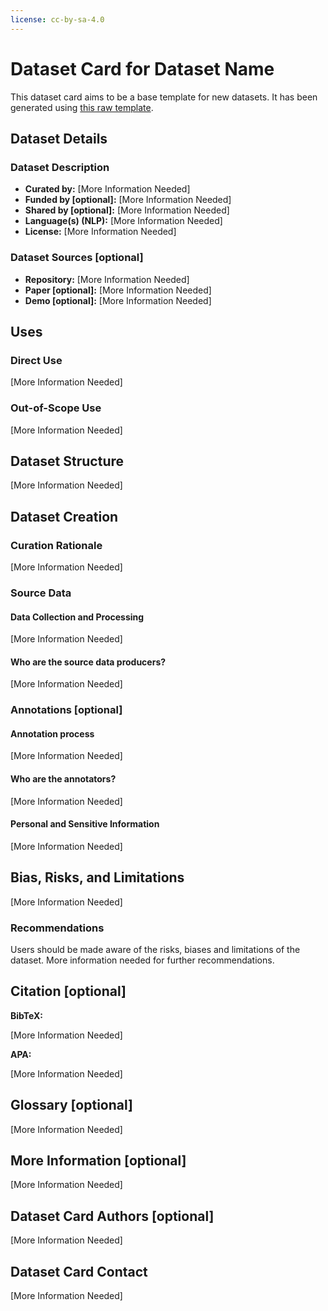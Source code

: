 ```yaml
---
license: cc-by-sa-4.0
---
```


# Dataset Card for Dataset Name

<!-- Provide a quick summary of the dataset. -->

This dataset card aims to be a base template for new datasets. It has been generated using [this raw template](https://github.com/huggingface/huggingface_hub/blob/main/src/huggingface_hub/templates/datasetcard_template.md?plain=1).

## Dataset Details

### Dataset Description

<!-- Provide a longer summary of what this dataset is. -->



- **Curated by:** [More Information Needed]
- **Funded by [optional]:** [More Information Needed]
- **Shared by [optional]:** [More Information Needed]
- **Language(s) (NLP):** [More Information Needed]
- **License:** [More Information Needed]

### Dataset Sources [optional]

<!-- Provide the basic links for the dataset. -->

- **Repository:** [More Information Needed]
- **Paper [optional]:** [More Information Needed]
- **Demo [optional]:** [More Information Needed]

## Uses

<!-- Address questions around how the dataset is intended to be used. -->

### Direct Use

<!-- This section describes suitable use cases for the dataset. -->

[More Information Needed]

### Out-of-Scope Use

<!-- This section addresses misuse, malicious use, and uses that the dataset will not work well for. -->

[More Information Needed]

## Dataset Structure

<!-- This section provides a description of the dataset fields, and additional information about the dataset structure such as criteria used to create the splits, relationships between data points, etc. -->

[More Information Needed]

## Dataset Creation

### Curation Rationale

<!-- Motivation for the creation of this dataset. -->

[More Information Needed]

### Source Data

<!-- This section describes the source data (e.g. news text and headlines, social media posts, translated sentences, ...). -->

#### Data Collection and Processing

<!-- This section describes the data collection and processing process such as data selection criteria, filtering and normalization methods, tools and libraries used, etc. -->

[More Information Needed]

#### Who are the source data producers?

<!-- This section describes the people or systems who originally created the data. It should also include self-reported demographic or identity information for the source data creators if this information is available. -->

[More Information Needed]

### Annotations [optional]

<!-- If the dataset contains annotations which are not part of the initial data collection, use this section to describe them. -->

#### Annotation process

<!-- This section describes the annotation process such as annotation tools used in the process, the amount of data annotated, annotation guidelines provided to the annotators, interannotator statistics, annotation validation, etc. -->

[More Information Needed]

#### Who are the annotators?

<!-- This section describes the people or systems who created the annotations. -->

[More Information Needed]

#### Personal and Sensitive Information

<!-- State whether the dataset contains data that might be considered personal, sensitive, or private (e.g., data that reveals addresses, uniquely identifiable names or aliases, racial or ethnic origins, sexual orientations, religious beliefs, political opinions, financial or health data, etc.). If efforts were made to anonymize the data, describe the anonymization process. -->

[More Information Needed]

## Bias, Risks, and Limitations

<!-- This section is meant to convey both technical and sociotechnical limitations. -->

[More Information Needed]

### Recommendations

<!-- This section is meant to convey recommendations with respect to the bias, risk, and technical limitations. -->

Users should be made aware of the risks, biases and limitations of the dataset. More information needed for further recommendations.

## Citation [optional]

<!-- If there is a paper or blog post introducing the dataset, the APA and Bibtex information for that should go in this section. -->

**BibTeX:**

[More Information Needed]

**APA:**

[More Information Needed]

## Glossary [optional]

<!-- If relevant, include terms and calculations in this section that can help readers understand the dataset or dataset card. -->

[More Information Needed]

## More Information [optional]

[More Information Needed]

## Dataset Card Authors [optional]

[More Information Needed]

## Dataset Card Contact

[More Information Needed]